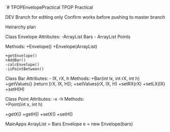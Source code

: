 `# TPOPEnvelopePractical
TPOP Practical

DEV Branch for editing only 
Confirm works before pushing to master branch

Heirarchy plan

Class Envelope
Attributes:
	-ArrayList Bars
	- ArrayList Points
		
Methods:
	+Envelope()
	+Envelope(ArrayList<Bar>)

	+getEnvelope()
	+AddBar()
	-calcEnvelope()
	-isPointBetween()



Class Bar
Attributes:
	- lX, rX, h
Methods:
	+Bar(int lx, int rX, int h)
	+getValues()
	(return [rX, lX, H]);
	+setValues(rX, lX, H)
	+setRX(rX)
	+setLX(lX)
	+setH(H)


Class Point
Attributes:
	-x
	-h
Methods:	
	+Point(int x, int h)

+getX()
	+getH()
	+setX()
	+setH()

MainApps
	ArrayList<Bar> = Bars
	Envelope e = new Envelope(bars)





